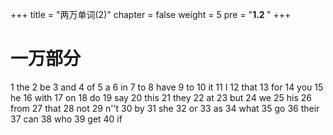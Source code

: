 +++
title = "两万单词(2)"
chapter = false
weight = 5
pre = "<b>1.2 </b>"
+++


# 一万部分

1 the
2 be
3 and
4 of
5 a
6 in
7 to
8 have
9 to
10 it
11 I
12 that
13 for
14 you
15 he
16 with
17 on
18 do
19 say
20 this
21 they
22 at
23 but
24 we
25 his
26 from
27 that
28 not
29 n''t
30 by
31 she
32 or
33 as
34 what
35 go
36 their
37 can
38 who
39 get
40 if
